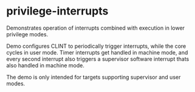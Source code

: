 # privilege-interrupts

Demonstrates operation of interrupts combined with execution in lower
privilege modes.

Demo configures CLINT to periodically trigger interrupts, while the core cycles
in user mode. Timer interrupts get handled in machine mode, and every second
interrupt also triggers a supervisor software interrupt thats also handled
in machine mode.

The demo is only intended for targets supporting supervisor and user modes.
